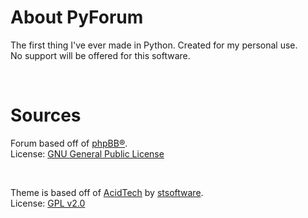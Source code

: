 About PyForum
=======

The first thing I've ever made in Python. Created for my personal use.
<br />
No support will be offered for this software.

<br />

Sources
=======

Forum based off of <a href="http://phpbb.com">phpBB®</a>.
<br />
License: <a href="http://opensource.org/licenses/gpl-2.0.php">GNU General Public License</a>

<br />

Theme is based off of <a href="https://www.phpbb.com/customise/db/style/acidtech_%28blue%29">AcidTech</a> by <a href="https://www.phpbb.com/customise/db/author/stsoftware">stsoftware</a>.
<br />
License: <a href="http://www.gnu.org/licenses/gpl-2.0.html">GPL v2.0</a>
